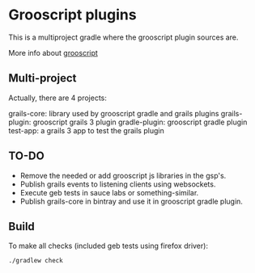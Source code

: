 Grooscript plugins
===

This is a multiproject gradle where the grooscript plugin sources are.

More info about [grooscript](http://grooscript.org/)

Multi-project
---

Actually, there are 4 projects:

grails-core: library used by grooscript gradle and grails plugins
grails-plugin: grooscript grails 3 plugin
gradle-plugin: grooscript gradle plugin
test-app: a grails 3 app to test the grails plugin

TO-DO
---

- Remove the needed or add grooscript js libraries in the gsp's.
- Publish grails events to listening clients using websockets.
- Execute geb tests in sauce labs or something-similar.
- Publish grails-core in bintray and use it in grooscript gradle plugin.

Build
---

To make all checks (included geb tests using firefox driver):

    ./gradlew check
